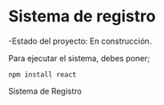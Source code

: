 <h1>Sistema de registro</h1>

-Estado del proyecto: En construcción.

Para ejecutar el sistema, debes poner;

```npm install react```

Sistema de Registro
